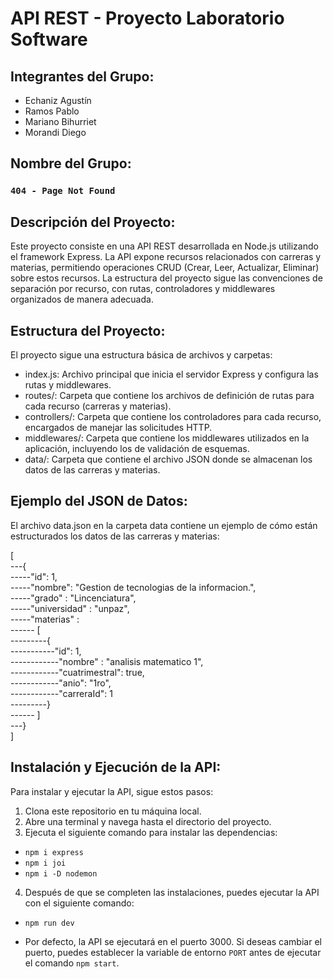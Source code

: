 # API REST - Proyecto Laboratorio Software
## Integrantes del Grupo:
+ Echaniz Agustín
+ Ramos Pablo
+ Mariano Bihurriet
+ Morandi Diego
## Nombre del Grupo:
### `404 - Page Not Found`
## Descripción del Proyecto:
Este proyecto consiste en una API REST desarrollada en Node.js utilizando el framework Express. La API expone recursos relacionados con carreras y materias, permitiendo operaciones CRUD (Crear, Leer, Actualizar, Eliminar) sobre estos recursos. La estructura del proyecto sigue las convenciones de separación por recurso, con rutas, controladores y middlewares organizados de manera adecuada.

## Estructura del Proyecto:
El proyecto sigue una estructura básica de archivos y carpetas:

+ index.js: Archivo principal que inicia el servidor Express y configura las rutas y middlewares.
+ routes/: Carpeta que contiene los archivos de definición de rutas para cada recurso (carreras y materias).
+ controllers/: Carpeta que contiene los controladores para cada recurso, encargados de manejar las solicitudes HTTP.
+ middlewares/: Carpeta que contiene los middlewares utilizados en la aplicación, incluyendo los de validación de esquemas.
+ data/: Carpeta que contiene el archivo JSON donde se almacenan los datos de las carreras y materias.
## Ejemplo del JSON de Datos:
El archivo data.json en la carpeta data contiene un ejemplo de cómo están estructurados los datos de las carreras y materias:

[<br>
---{<br>
-----"id": 1,<br>
-----"nombre": "Gestion de tecnologias de la informacion.",<br>
-----"grado" : "Lincenciatura",<br>
-----"universidad" : "unpaz",<br>
-----"materias" :<br>
------ [<br>
---------{<br>
-----------"id": 1,<br>
------------"nombre" : "analisis matematico 1",<br>
------------"cuatrimestral": true,<br>
------------"anio": "1ro",<br>
------------"carreraId": 1<br>
---------}<br>
------ ]<br>
---}<br>
]<br>

## Instalación y Ejecución de la API:
Para instalar y ejecutar la API, sigue estos pasos:

1. Clona este repositorio en tu máquina local.
2. Abre una terminal y navega hasta el directorio del proyecto.
3. Ejecuta el siguiente comando para instalar las dependencias:
+ `npm i express`
+ `npm i joi`
+ `npm i -D nodemon` 
4. Después de que se completen las instalaciones, puedes ejecutar la API con el siguiente comando:
+ `npm run dev`

+ Por defecto, la API se ejecutará en el puerto 3000. Si deseas cambiar el puerto, puedes establecer la variable de entorno `PORT` antes de ejecutar el comando `npm start`.
